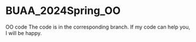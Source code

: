 # BUAA_2024Spring_OO
OO code
The code is in the corresponding branch.
If my code can help you, I will be happy.
